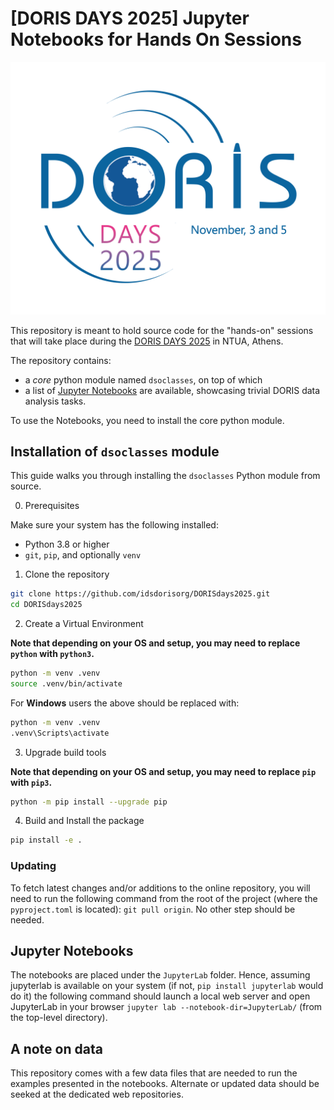 # [DORIS DAYS 2025] Jupyter Notebooks for Hands On Sessions

[![DORIS DAYS 2025](assets/logo_DD_2025.png)](https://ids-doris.org/ids/meetings/ids-meetings.html%20)

This repository is meant to hold source code for the "hands-on" sessions that will take 
place during the [DORIS DAYS 2025](https://ids-doris.org/ids/meetings/ids-meetings.html%20) in NTUA, Athens.

The repository contains:
 - a *core* python module named `dsoclasses`, on top of which
 - a list of [Jupyter Notebooks](https://jupyter.org/) are available, showcasing trivial DORIS data analysis tasks.

To use the Notebooks, you need to install the core python module.

## Installation of `dsoclasses` module

This guide walks you through installing the `dsoclasses` Python module from source.

0. Prerequisites

Make sure your system has the following installed:

- Python 3.8 or higher
- `git`, `pip`, and optionally `venv`

 1. Clone the repository

```bash
git clone https://github.com/idsdorisorg/DORISdays2025.git
cd DORISdays2025
```

2. Create a Virtual Environment

**Note that depending on your OS and setup, you may need to replace `python` with `python3`.**

```bash
python -m venv .venv
source .venv/bin/activate
```

For **Windows** users the above should be replaced with:
```bash
python -m venv .venv
.venv\Scripts\activate
```

3. Upgrade build tools

**Note that depending on your OS and setup, you may need to replace `pip` with `pip3`.**

```bash
python -m pip install --upgrade pip
```

4. Build and Install the package

```bash
pip install -e .
```

### Updating

To fetch latest changes and/or additions to the online repository, you will need to 
run the following command from the root of the project (where the `pyproject.toml` is 
located): `git pull origin`. No other step should be needed.


## Jupyter Notebooks

The notebooks are placed under the `JupyterLab` folder. Hence, assuming jupyterlab 
is available on your system (if not, `pip install jupyterlab` would do it) the following 
command should launch a local web server and open JupyterLab in your browser 
`jupyter lab --notebook-dir=JupyterLab/` (from the top-level directory).

## A note on data

This repository comes with a few data files that are needed to run the examples presented in 
the notebooks. Alternate or updated data should be seeked at the dedicated web repositories.